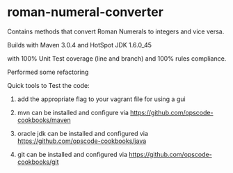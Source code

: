 roman-numeral-converter
=======================

Contains methods that convert Roman Numerals to integers and vice versa.

Builds with Maven 3.0.4 and HotSpot JDK 1.6.0_45

 with 100% Unit Test coverage (line and branch) and 100% rules compliance.

Performed some refactoring


Quick tools to Test the code:
 
1) add the appropriate flag to your vagrant file for using a gui

2) mvn can be installed and configure via https://github.com/opscode-cookbooks/maven

3) oracle jdk can be installed and configured via https://github.com/opscode-cookbooks/java

4) git can be installed and configured via https://github.com/opscode-cookbooks/git